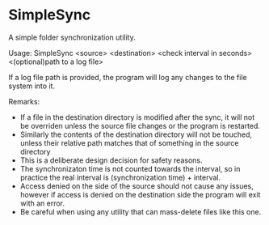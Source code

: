 # SimpleSync

A simple folder synchronization utility.

Usage: SimpleSync \<source\> \<destination\> \<check interval in seconds\> \<(optional)path to a log file\>

If a log file path is provided, the program will log any changes to the file system into it.

Remarks:
- If a file in the destination directory is modified after the sync, it will not be overriden unless the source file changes or the program is restarted.
- Similarly the contents of the destination directory will not be touched, unless their relative path matches that of something in the source directory
- This is a deliberate design decision for safety reasons.
- The synchronizaton time is not counted towards the interval, so in practice the real interval is (synchronization time) + interval.
- Access denied on the side of the source should not cause any issues, however if access is denied on the destination side the program will exit with an error.
- Be careful when using any utility that can mass-delete files like this one.
